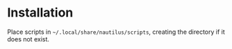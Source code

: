 # Installation
Place scripts in `~/.local/share/nautilus/scripts`, creating the directory if it does not exist.
